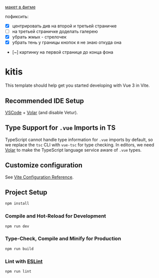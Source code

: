 [макет в фигме](https://www.figma.com/file/adwqrK9Efu8IW2pjHxS4sw/shelter-dom-(Copy)?type=design&node-id=94%3A43&mode=design&t=cDNwjL3w6XonNW7C-1)

пофиксить:

-   [x] центрировать див на второй и третьей страничке
-   [ ] на третьей страничке доделать галерею
-   [x] убрать жмых - стрелочек
-   [x] убрать тень у границы кнопок я не знаю откуда она
-   [~] картинку на первой странице до конца фона

# kitis

This template should help get you started developing with Vue 3 in Vite.

## Recommended IDE Setup

[VSCode](https://code.visualstudio.com/) + [Volar](https://marketplace.visualstudio.com/items?itemName=Vue.volar) (and disable Vetur).

## Type Support for `.vue` Imports in TS

TypeScript cannot handle type information for `.vue` imports by default, so we replace the `tsc` CLI with `vue-tsc` for type checking. In editors, we need [Volar](https://marketplace.visualstudio.com/items?itemName=Vue.volar) to make the TypeScript language service aware of `.vue` types.

## Customize configuration

See [Vite Configuration Reference](https://vitejs.dev/config/).

## Project Setup

```sh
npm install
```

### Compile and Hot-Reload for Development

```sh
npm run dev
```

### Type-Check, Compile and Minify for Production

```sh
npm run build
```

### Lint with [ESLint](https://eslint.org/)

```sh
npm run lint
```
